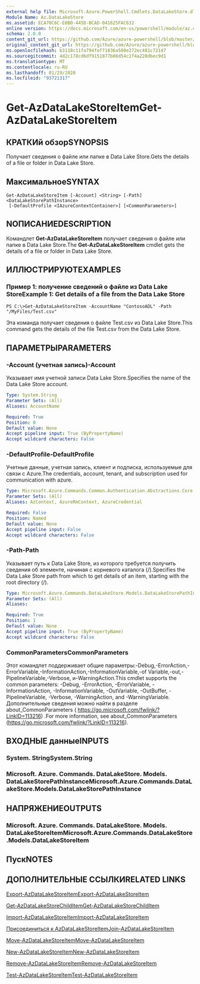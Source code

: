 ```yaml
---
external help file: Microsoft.Azure.PowerShell.Cmdlets.DataLakeStore.dll-Help.xml
Module Name: Az.DataLakeStore
ms.assetid: ECA70C6C-E0B0-445D-BCAD-041625FAC632
online version: https://docs.microsoft.com/en-us/powershell/module/az.datalakestore/get-azdatalakestoreitem
schema: 2.0.0
content_git_url: https://github.com/Azure/azure-powershell/blob/master/src/DataLakeStore/DataLakeStore/help/Get-AzDataLakeStoreItem.md
original_content_git_url: https://github.com/Azure/azure-powershell/blob/master/src/DataLakeStore/DataLakeStore/help/Get-AzDataLakeStoreItem.md
ms.openlocfilehash: b3118c11fa794fef71836a580e272ec481c72147
ms.sourcegitcommit: 4d2c178cd6df9151877b08d54c1f4a228dbec9d1
ms.translationtype: MT
ms.contentlocale: ru-RU
ms.lasthandoff: 01/29/2020
ms.locfileid: "93721317"
---
```

# <span data-ttu-id="e8ed8-101">Get-AzDataLakeStoreItem</span><span class="sxs-lookup"><span data-stu-id="e8ed8-101">Get-AzDataLakeStoreItem</span></span>

## <span data-ttu-id="e8ed8-102">КРАТКИй обзор</span><span class="sxs-lookup"><span data-stu-id="e8ed8-102">SYNOPSIS</span></span>
<span data-ttu-id="e8ed8-103">Получает сведения о файле или папке в Data Lake Store.</span><span class="sxs-lookup"><span data-stu-id="e8ed8-103">Gets the details of a file or folder in Data Lake Store.</span></span>

## <span data-ttu-id="e8ed8-104">Максимальное</span><span class="sxs-lookup"><span data-stu-id="e8ed8-104">SYNTAX</span></span>

```
Get-AzDataLakeStoreItem [-Account] <String> [-Path] <DataLakeStorePathInstance>
 [-DefaultProfile <IAzureContextContainer>] [<CommonParameters>]
```

## <span data-ttu-id="e8ed8-105">NОПИСАНИЕ</span><span class="sxs-lookup"><span data-stu-id="e8ed8-105">DESCRIPTION</span></span>
<span data-ttu-id="e8ed8-106">Командлет **Get-AzDataLakeStoreItem** получает сведения о файле или папке в Data Lake Store.</span><span class="sxs-lookup"><span data-stu-id="e8ed8-106">The **Get-AzDataLakeStoreItem** cmdlet gets the details of a file or folder in Data Lake Store.</span></span>

## <span data-ttu-id="e8ed8-107">ИЛЛЮСТРИРУЮТ</span><span class="sxs-lookup"><span data-stu-id="e8ed8-107">EXAMPLES</span></span>

### <span data-ttu-id="e8ed8-108">Пример 1: получение сведений о файле из Data Lake Store</span><span class="sxs-lookup"><span data-stu-id="e8ed8-108">Example 1: Get details of a file from the Data Lake Store</span></span>
```
PS C:\>Get-AzDataLakeStoreItem -AccountName "ContosoADL" -Path "/MyFiles/Test.csv"
```

<span data-ttu-id="e8ed8-109">Эта команда получает сведения о файле Test.csv из Data Lake Store.</span><span class="sxs-lookup"><span data-stu-id="e8ed8-109">This command gets the details of the file Test.csv from the Data Lake Store.</span></span>

## <span data-ttu-id="e8ed8-110">ПАРАМЕТРЫ</span><span class="sxs-lookup"><span data-stu-id="e8ed8-110">PARAMETERS</span></span>

### <span data-ttu-id="e8ed8-111">-Account (учетная запись)</span><span class="sxs-lookup"><span data-stu-id="e8ed8-111">-Account</span></span>
<span data-ttu-id="e8ed8-112">Указывает имя учетной записи Data Lake Store.</span><span class="sxs-lookup"><span data-stu-id="e8ed8-112">Specifies the name of the Data Lake Store account.</span></span>

```yaml
Type: System.String
Parameter Sets: (All)
Aliases: AccountName

Required: True
Position: 0
Default value: None
Accept pipeline input: True (ByPropertyName)
Accept wildcard characters: False
```

### <span data-ttu-id="e8ed8-113">-DefaultProfile</span><span class="sxs-lookup"><span data-stu-id="e8ed8-113">-DefaultProfile</span></span>
<span data-ttu-id="e8ed8-114">Учетные данные, учетная запись, клиент и подписка, используемые для связи с Azure.</span><span class="sxs-lookup"><span data-stu-id="e8ed8-114">The credentials, account, tenant, and subscription used for communication with azure.</span></span>

```yaml
Type: Microsoft.Azure.Commands.Common.Authentication.Abstractions.Core.IAzureContextContainer
Parameter Sets: (All)
Aliases: AzContext, AzureRmContext, AzureCredential

Required: False
Position: Named
Default value: None
Accept pipeline input: False
Accept wildcard characters: False
```

### <span data-ttu-id="e8ed8-115">-Path</span><span class="sxs-lookup"><span data-stu-id="e8ed8-115">-Path</span></span>
<span data-ttu-id="e8ed8-116">Указывает путь к Data Lake Store, из которого требуется получить сведения об элементе, начиная с корневого каталога (/).</span><span class="sxs-lookup"><span data-stu-id="e8ed8-116">Specifies the Data Lake Store path from which to get details of an item, starting with the root directory (/).</span></span>

```yaml
Type: Microsoft.Azure.Commands.DataLakeStore.Models.DataLakeStorePathInstance
Parameter Sets: (All)
Aliases:

Required: True
Position: 1
Default value: None
Accept pipeline input: True (ByPropertyName)
Accept wildcard characters: False
```

### <span data-ttu-id="e8ed8-117">CommonParameters</span><span class="sxs-lookup"><span data-stu-id="e8ed8-117">CommonParameters</span></span>
<span data-ttu-id="e8ed8-118">Этот командлет поддерживает общие параметры:-Debug,-ErrorAction,-ErrorVariable,-InformationAction,-InformationVariable,-of Variable,-out,-PipelineVariable,-Verbose, и-WarningAction.</span><span class="sxs-lookup"><span data-stu-id="e8ed8-118">This cmdlet supports the common parameters: -Debug, -ErrorAction, -ErrorVariable, -InformationAction, -InformationVariable, -OutVariable, -OutBuffer, -PipelineVariable, -Verbose, -WarningAction, and -WarningVariable.</span></span> <span data-ttu-id="e8ed8-119">Дополнительные сведения можно найти в разделе about_CommonParameters ( https://go.microsoft.com/fwlink/?LinkID=113216) .</span><span class="sxs-lookup"><span data-stu-id="e8ed8-119">For more information, see about_CommonParameters (https://go.microsoft.com/fwlink/?LinkID=113216).</span></span>

## <span data-ttu-id="e8ed8-120">ВХОДНЫЕ данные</span><span class="sxs-lookup"><span data-stu-id="e8ed8-120">INPUTS</span></span>

### <span data-ttu-id="e8ed8-121">System. String</span><span class="sxs-lookup"><span data-stu-id="e8ed8-121">System.String</span></span>

### <span data-ttu-id="e8ed8-122">Microsoft. Azure. Commands. DataLakeStore. Models. DataLakeStorePathInstance</span><span class="sxs-lookup"><span data-stu-id="e8ed8-122">Microsoft.Azure.Commands.DataLakeStore.Models.DataLakeStorePathInstance</span></span>

## <span data-ttu-id="e8ed8-123">НАПРЯЖЕНИЕ</span><span class="sxs-lookup"><span data-stu-id="e8ed8-123">OUTPUTS</span></span>

### <span data-ttu-id="e8ed8-124">Microsoft. Azure. Commands. DataLakeStore. Models. DataLakeStoreItem</span><span class="sxs-lookup"><span data-stu-id="e8ed8-124">Microsoft.Azure.Commands.DataLakeStore.Models.DataLakeStoreItem</span></span>

## <span data-ttu-id="e8ed8-125">Пуск</span><span class="sxs-lookup"><span data-stu-id="e8ed8-125">NOTES</span></span>

## <span data-ttu-id="e8ed8-126">ДОПОЛНИТЕЛЬНЫЕ ССЫЛКИ</span><span class="sxs-lookup"><span data-stu-id="e8ed8-126">RELATED LINKS</span></span>

[<span data-ttu-id="e8ed8-127">Export-AzDataLakeStoreItem</span><span class="sxs-lookup"><span data-stu-id="e8ed8-127">Export-AzDataLakeStoreItem</span></span>](./Export-AzDataLakeStoreItem.md)

[<span data-ttu-id="e8ed8-128">Get-AzDataLakeStoreChildItem</span><span class="sxs-lookup"><span data-stu-id="e8ed8-128">Get-AzDataLakeStoreChildItem</span></span>](./Get-AzDataLakeStoreChildItem.md)

[<span data-ttu-id="e8ed8-129">Import-AzDataLakeStoreItem</span><span class="sxs-lookup"><span data-stu-id="e8ed8-129">Import-AzDataLakeStoreItem</span></span>](./Import-AzDataLakeStoreItem.md)

[<span data-ttu-id="e8ed8-130">Присоединиться к AzDataLakeStoreItem</span><span class="sxs-lookup"><span data-stu-id="e8ed8-130">Join-AzDataLakeStoreItem</span></span>](./Join-AzDataLakeStoreItem.md)

[<span data-ttu-id="e8ed8-131">Move-AzDataLakeStoreItem</span><span class="sxs-lookup"><span data-stu-id="e8ed8-131">Move-AzDataLakeStoreItem</span></span>](./Move-AzDataLakeStoreItem.md)

[<span data-ttu-id="e8ed8-132">New-AzDataLakeStoreItem</span><span class="sxs-lookup"><span data-stu-id="e8ed8-132">New-AzDataLakeStoreItem</span></span>](./New-AzDataLakeStoreItem.md)

[<span data-ttu-id="e8ed8-133">Remove-AzDataLakeStoreItem</span><span class="sxs-lookup"><span data-stu-id="e8ed8-133">Remove-AzDataLakeStoreItem</span></span>](./Remove-AzDataLakeStoreItem.md)

[<span data-ttu-id="e8ed8-134">Test-AzDataLakeStoreItem</span><span class="sxs-lookup"><span data-stu-id="e8ed8-134">Test-AzDataLakeStoreItem</span></span>](./Test-AzDataLakeStoreItem.md)


